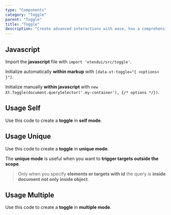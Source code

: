 ```yaml
---
type: "Components"
category: "Toggle"
parent: "Toggle"
title: "Toggle"
description: "Create advanced interactions with ease, has a comprehensive javascript api."
---
```


## Javascript

Import the **javascript** file with `import 'xtendui/src/toggle'`.

Initialize automatically **within markup** with `[data-xt-toggle="{ <options> }"]`.

Initialize manually **within javascript** with `new Xt.Toggle(document.querySelector('.my-container'), {/* options */})`.

## Usage Self

Use this code to create a **toggle** in **self mode**.

<demo>
  <demoinline src="demos/components/toggle/usage-self">
  </demoinline>
</demo>

## Usage Unique

Use this code to create a **toggle** in **unique mode**.

The **unique mode** is useful when you want to **trigger targets outside the scope**.

> Only when you specify **elements or targets with id** the query is **inside document not only inside object**.

<demo>
  <demoinline src="demos/components/toggle/usage-unique">
  </demoinline>
</demo>

## Usage Multiple

Use this code to create a **toggle** in **multiple mode**.

<demo>
  <demoinline src="demos/components/toggle/usage-multiple">
  </demoinline>
</demo>
